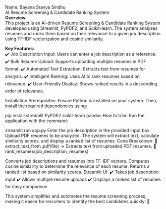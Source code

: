 Name: Bayana Sravya Sindhu<br/>
AI Resume Screening & Candidate Ranking System<br/>
<b>Overview</b><br/>
This project is an AI-driven Resume Screening & Candidate Ranking System developed using Streamlit, PyPDF2, and Scikit-learn. The system analyzes resumes and ranks them based on their relevance to a given job description using TF-IDF vectorization and cosine similarity.</br>

<b>Key Features:</b><br/>
✔️ Job Description Input: Users can enter a job description as a reference.
✔️ Bulk Resume Upload: Supports uploading multiple resumes in PDF format.
✔️ Automated Text Extraction: Extracts text from resumes for analysis.
✔️ Intelligent Ranking: Uses AI to rank resumes based on relevance.
✔️ User-Friendly Display: Shows ranked results in a descending order of relevance.

Installation
Prerequisites:
Ensure Python is installed on your system. Then, install the required dependencies using:

  pip install streamlit PyPDF2 scikit-learn pandas
How to Use:
Run the application with the command:

  streamlit run app.py
Enter the job description in the provided input box.
Upload PDF resumes to be analyzed.
The system will extract text, calculate similarity scores, and display a ranked list of resumes.
Code Breakdown:
🔹 extract_text_from_pdf(file) → Extracts text from uploaded PDF resumes.
🔹 rank_resumes(job_description, resumes)

Converts job descriptions and resumes into TF-IDF vectors.
Computes cosine similarity to determine the relevance of each resume.
Returns a ranked list based on similarity scores.
Streamlit UI:
✔️ Takes job description input
✔️ Allows multiple resume uploads
✔️ Displays a ranked list of resumes for easy comparison

This system simplifies and automates the resume screening process, making it easier for recruiters to identify the best candidates quickly! 🚀

